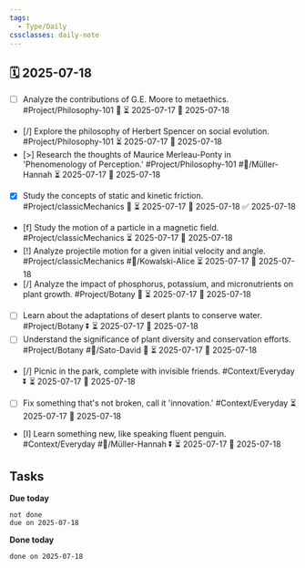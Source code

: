 ```yaml
---
tags:
  - Type/Daily
cssclasses: daily-note
---
```


## 🗓️ 2025-07-18

- [ ] Analyze the contributions of G.E. Moore to metaethics. #Project/Philosophy-101 🔼 ⏳ 2025-07-17 📅 2025-07-18
- [/] Explore the philosophy of Herbert Spencer on social evolution. #Project/Philosophy-101 ⏳ 2025-07-17 📅 2025-07-18
- [>] Research the thoughts of Maurice Merleau-Ponty in 'Phenomenology of Perception.' #Project/Philosophy-101 #👤/Müller-Hannah ⏳ 2025-07-17 📅 2025-07-18
- [x] Study the concepts of static and kinetic friction. #Project/classicMechanics 🔽 ⏳ 2025-07-17 📅 2025-07-18 ✅ 2025-07-18
- [f] Study the motion of a particle in a magnetic field. #Project/classicMechanics ⏳ 2025-07-17 📅 2025-07-18
- [!] Analyze projectile motion for a given initial velocity and angle. #Project/classicMechanics #👤/Kowalski-Alice ⏳ 2025-07-17 📅 2025-07-18
- [/] Analyze the impact of phosphorus, potassium, and micronutrients on plant growth. #Project/Botany 🔼 ⏳ 2025-07-17 📅 2025-07-18
- [ ] Learn about the adaptations of desert plants to conserve water. #Project/Botany ⏬ ⏳ 2025-07-17 📅 2025-07-18
- [ ] Understand the significance of plant diversity and conservation efforts. #Project/Botany #👤/Sato-David 🔽 ⏳ 2025-07-17 📅 2025-07-18
- [/] Picnic in the park, complete with invisible friends. #Context/Everyday ⏬ ⏳ 2025-07-17 📅 2025-07-18
- [ ] Fix something that's not broken, call it 'innovation.' #Context/Everyday ⏳ 2025-07-17 📅 2025-07-18
- [I] Learn something new, like speaking fluent penguin. #Context/Everyday #👤/Müller-Hannah ⏬ ⏳ 2025-07-17 📅 2025-07-18

## Tasks

**Due today**

```tasks
not done
due on 2025-07-18
```

**Done today**

```tasks
done on 2025-07-18
```
            